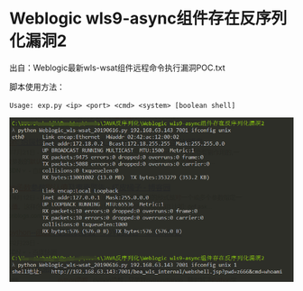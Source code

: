 # Weblogic wls9-async组件存在反序列化漏洞2

出自：Weblogic最新wls-wsat组件远程命令执行漏洞POC.txt



脚本使用方法：

`Usage: exp.py <ip> <port> <cmd> <system> [boolean shell]`



![](20190616201858.png)